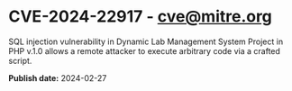 # CVE-2024-22917 - cve@mitre.org

SQL injection vulnerability in Dynamic Lab Management System Project in PHP v.1.0 allows a remote attacker to execute arbitrary code via a crafted script.

**Publish date:** 2024-02-27
